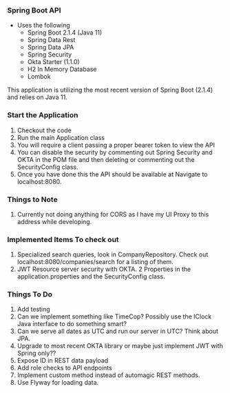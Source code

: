 ### Spring Boot API

* Uses the following
  * Spring Boot 2.1.4 (Java 11)
  * Spring Data Rest
  * Spring Data JPA
  * Spring Security
  * Okta Starter (1.1.0)
  * H2 In Memory Database
  * Lombok
  
This application is utilizing the most recent version of Spring Boot (2.1.4) and relies on Java 11.

### Start the Application

1. Checkout the code
1. Run the main Application class
1. You will require a client passing a proper bearer token to view the API
1. You can disable the security by commenting out Spring Security and OKTA in the POM file and then deleting or commenting out the SecurityConfig class.
1. Once you have done this the API should be available at Navigate to localhost:8080.

### Things to Note

1. Currently not doing anything for CORS as I have my UI Proxy to this address while developing.

### Implemented Items To check out

1. Specialized search queries, look in CompanyRepository.  Check out localhost:8080/companies/search for a listing of them.
1. JWT Resource server security with OKTA.  2 Properties in the application.properties and the SecurityConfig class. 

### Things To Do

1. Add testing
1. Can we implement something like TimeCop?  Possibly use the IClock Java interface to do something smart?
1. Can we serve all dates as UTC and run our server in UTC?  Think about JPA.
1. Upgrade to most recent OKTA library or maybe just implement JWT with Spring only??
1. Expose ID in REST data payload
1. Add role checks to API endpoints
1. Implement custom method instead of automagic REST methods.
1. Use Flyway for loading data.
